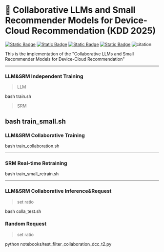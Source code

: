# 🚀 Collaborative LLMs and Small Recommender Models for Device-Cloud Recommendation (KDD 2025)

[![Static Badge](https://img.shields.io/badge/arXiv-2501.05647-logo?logo=arxiv&labelColor=red&color=peachpuff)](https://arxiv.org/abs/2501.05647) [![Static Badge](https://img.shields.io/badge/Scholar-LSC4Rec-logo?logo=Googlescholar&color=blue)](https://scholar.google.com/scholar?hl=zh-CN&as_sdt=0%2C5&q=Collaboration+of+Large+Language+Models+and+Small+Recommendation+Models+for+Device-Cloud+Recommendation&btnG=) [![Static Badge](https://img.shields.io/badge/Semantic-LSC4Rec-logo?logo=semanticscholar&labelcolor=purple&color=purple)](https://www.semanticscholar.org/paper/Collaboration-of-Large-Language-Models-and-Small-Lv-Zhan/6d8647203161ae4b700138f4ef1f6d4e39648c4c) [![Static Badge](https://img.shields.io/badge/GitHub-DUET-logo?logo=github&labelColor=black&color=lightgray)](https://github.com/HelloZicky/LSC4Rec) ![citation](https://img.shields.io/badge/dynamic/json?label=citation&query=citationCount&url=https://api.semanticscholar.org%2Fgraph%2Fv1%2Fpaper%2F6d8647203161ae4b700138f4ef1f6d4e39648c4c%3Ffields%3DcitationCount&style=social&logo=semanticscholar&labelColor=blue&color=skyblue&cacheSeconds=360)

This is the implementation of the "Collaborative LLMs and Small Recommender Models for Device-Cloud Recommendation"


---
### LLM&SRM Independent Training
> LLM

bash train.sh 

> SRM

bash train_small.sh
---
### LLM&SRM Collaborative Training
bash train_collaboration.sh 

---
### SRM Real-time Retraining
bash train_small_retrain.sh

---
### LLM&SRM Collaborative Inference&Request
> set ratio

bash colla_test.sh

### Random Request
> set ratio

python notebooks/test_filter_collaboration_dcc_t2.py
